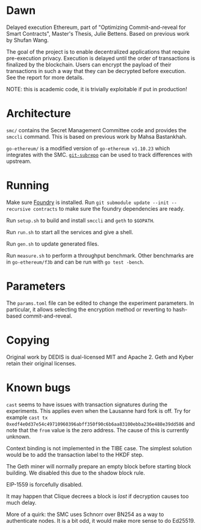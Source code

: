 # Dawn
Delayed execution Ethereum, part of "Optimizing Commit-and-reveal for Smart Contracts", Master's Thesis, Julie Bettens.
Based on previous work by Shufan Wang.

The goal of the project is to enable decentralized applications that require pre-execution privacy.
Execution is delayed until the order of transactions is finalized by the blockchain.
Users can encrypt the payload of their transactions in such a way that they can be decrypted before execution.
See the report for more details.

NOTE: this is academic code, it is trivially exploitable if put in production!

# Architecture
`smc/` contains the Secret Management Committee code and provides the `smccli` command.
This is based on previous work by Mahsa Bastankhah.

`go-ethereum/` is a modified version of `go-ethereum v1.10.23` which integrates with the SMC.
[`git-subrepo`](https://github.com/ingydotnet/git-subrepo) can be used to track differences with upstream.

# Running
Make sure [Foundry](https://getfoundry.sh/) is installed.
Run `git submodule update --init --recursive contracts` to make sure the foundry dependencies are ready.

Run `setup.sh` to build and install `smccli` and `geth` to `$GOPATH`.

Run `run.sh` to start all the services and give a shell.

Run `gen.sh` to update generated files.

Run `measure.sh` to perform a throughput benchmark.
Other benchmarks are in `go-ethereum/f3b` and can be run with `go test -bench`.

# Parameters
The `params.toml` file can be edited to change the experiment parameters.
In particular, it allows selecting the encryption method or reverting to hash-based commit-and-reveal.

# Copying
Original work by DEDIS is dual-licensed MIT and Apache 2.
Geth and Kyber retain their original licenses.

# Known bugs

`cast` seems to have issues with transaction signatures during the experiments.
This applies even when the Lausanne hard fork is off.
Try for example `cast tx 0xedf4e0d37e54c49710960396abff350f90c6b6aa83100ebba236e488e39dd586`
and note that the `from` value is the zero address.
The cause of this is currently unknown.

Context binding is not implemented in the TIBE case.
The simplest solution would be to add the transaction label to the HKDF step.

The Geth miner will normally prepare an empty block before starting block building.
We disabled this due to the shadow block rule.

EIP-1559 is forcefully disabled.

It may happen that Clique decrees a block is *lost* if decryption causes too much delay.

More of a quirk: the SMC uses Schnorr over BN254 as a way to authenticate nodes.
It is a bit odd, it would make more sense to do Ed25519.
